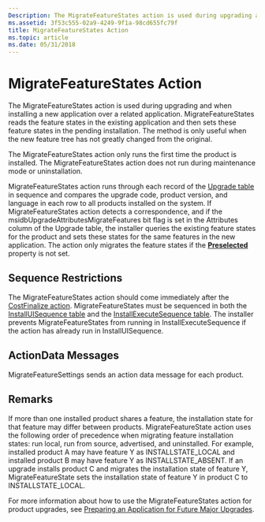 ```yaml
---
Description: The MigrateFeatureStates action is used during upgrading and when installing a new application over a related application.
ms.assetid: 3f53c555-02a9-4249-9f1a-98cd655fc79f
title: MigrateFeatureStates Action
ms.topic: article
ms.date: 05/31/2018
---
```


# MigrateFeatureStates Action

The MigrateFeatureStates action is used during upgrading and when installing a new application over a related application. MigrateFeatureStates reads the feature states in the existing application and then sets these feature states in the pending installation. The method is only useful when the new feature tree has not greatly changed from the original.

The MigrateFeatureStates action only runs the first time the product is installed. The MigrateFeatureStates action does not run during maintenance mode or uninstallation.

MigrateFeatureStates action runs through each record of the [Upgrade table](upgrade-table.md) in sequence and compares the upgrade code, product version, and language in each row to all products installed on the system. If MigrateFeatureStates action detects a correspondence, and if the msidbUpgradeAttributesMigrateFeatures bit flag is set in the Attributes column of the Upgrade table, the installer queries the existing feature states for the product and sets these states for the same features in the new application. The action only migrates the feature states if the [**Preselected**](preselected.md) property is not set.

## Sequence Restrictions

The MigrateFeatureStates action should come immediately after the [CostFinalize action](costfinalize-action.md). MigrateFeatureStates must be sequenced in both the [InstallUISequence table](installuisequence-table.md) and the [InstallExecuteSequence table](installexecutesequence-table.md). The installer prevents MigrateFeatureStates from running in InstallExecuteSequence if the action has already run in InstallUISequence.

## ActionData Messages

MigrateFeatureSettings sends an action data message for each product.

## Remarks

If more than one installed product shares a feature, the installation state for that feature may differ between products. MigrateFeatureState action uses the following order of precedence when migrating feature installation states: run local, run from source, advertised, and uninstalled. For example, installed product A may have feature Y as INSTALLSTATE\_LOCAL and installed product B may have feature Y as INSTALLSTATE\_ABSENT. If an upgrade installs product C and migrates the installation state of feature Y, MigrateFeatureState sets the installation state of feature Y in product C to INSTALLSTATE\_LOCAL.

For more information about how to use the MigrateFeatureStates action for product upgrades, see [Preparing an Application for Future Major Upgrades](preparing-an-application-for-future-major-upgrades.md).

 

 




